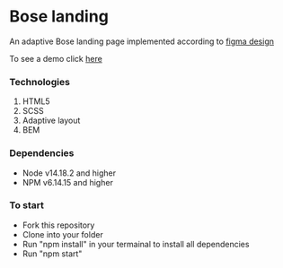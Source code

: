 # Bose landing
An adaptive Bose landing page implemented according to [figma design](https://www.figma.com/file/OMjQNb3hg1LKMV4OwyQ3Ao/BOSE?node-id=0%3A1)

To see a demo click [here](https://sanyabratashchuk.github.io/Bose-landing/)
### Technologies
1. HTML5
2. SCSS
3. Adaptive layout
4. BEM
### 
### Dependencies
* Node v14.18.2 and higher
* NPM v6.14.15 and higher
### To start
* Fork this repository
* Clone into your folder
* Run "npm install" in your termainal to install all dependencies
* Run "npm start"
